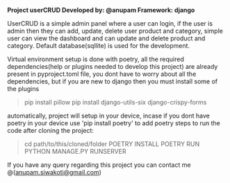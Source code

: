**Project userCRUD
Developed by: @anupam
Framework: django**

UserCRUD is a simple admin panel where a user can login, if the user is admin then they can add, update, delete user product and category,
simple user can view the dashboard and can update and delete product and category. Default database(sqllite) is used for the development.

Virtual environment setup is done with poetry, all the required dependencies(help or plugins needed to develop this project) are already
present in pyproject.toml file, you dont have to worry about all the dependencies, but if you are new to django then you must install some 
of the plugins
>pip install pillow
>pip install django-utils-six
>django-crispy-forms

automatically, project will setup in your device, incase if you dont have poetry in your device use 'pip install poetry' to add poetry 
steps to run the code after cloning the project:

> cd path/to/this/cloned/folder
> POETRY INSTALL
> POETRY RUN PYTHON MANAGE.PY RUNSERVER

If you have any query regarding this project you can contact me @(anupam.siwakoti@gmail.com)
